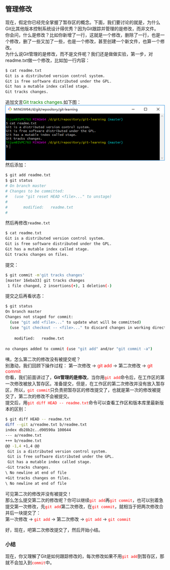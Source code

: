 ## 管理修改
现在，假定你已经完全掌握了暂存区的概念。下面，我们要讨论的就是，为什么Git比其他版本控制系统设计得优秀？因为Git跟踪并管理的是修改，而非文件。   
你会问，什么是修改？比如你新增了一行，这就是一个修改，删除了一行，也是一个修改，删了一些又加了一些，也是一个修改，甚至创建一个新文件，也算一个修改。   
为什么说Git管理的是修改，而不是文件呢？我们还是做做实验，第一步，对readme.txt做一个修改，比如加一行内容：
```bash
$ cat readme.txt
Git is a distributed version control system.
Git is free software distributed under the GPL.
Git has a mutable index called stage.
Git tracks changes.
```
追加文言<font color="green">Git tracks changes.</font>如下图：   
![readme.txt modified](images/modifyReadme-5.png)   
然后添加：
```bash
$ git add readme.txt
$ git status
# On branch master
# Changes to be committed:
#   (use "git reset HEAD <file>..." to unstage)
#
#       modified:   readme.txt
#
```
然后再修改`readme.txt`
```bash
$ cat readme.txt
Git is a distributed version control system.
Git is free software distributed under the GPL.
Git has a mutable index called stage.
Git tracks changes on files.
```
提交：
```bash
$ git commit -m'git tracks changes'
[master 16eba33] git tracks changes
 1 file changed, 2 insertions(+), 1 deletion(-)
```
提交之后再看状态：
```bash
$ git status
On branch master
Changes not staged for commit:
  (use "git add <file>..." to update what will be committed)
  (use "git checkout -- <file>..." to discard changes in working directory)

    modified:   readme.txt

no changes added to commit (use "git add" and/or "git commit -a")
```
咦，怎么第二次的修改没有被提交呢？   
别激动，我们回顾下操作过程：
第一次修改 → <font color="red">git add</font>  → 第二次修改  → <font color="red">git commit</font>   
你看，我们前面讲过了，**Git管理的是修改**，当你用<font color="red">`git add`</font>命令后，在工作区的第一次修改被放入暂存区。准备提交，但是，在工作区的第二次修改并没有放入暂存区，所以，<font color="red">`git commit`</font>只负责把暂存区的修改提交了，也就是第一次的修改被提交了，第二次的修改不会被提交。   
提交后，用<font color="red">`git diff HEAD -- readme.txt`</font>命令可以查看工作区和版本库里最新版本的区别：
```bash
$ git diff HEAD -- readme.txt
diff --git a/readme.txt b/readme.txt
index db28b2c..d90590a 100644
--- a/readme.txt
+++ b/readme.txt
@@ -1,4 +1,4 @@
 Git is a distributed version control system.
 Git is free software distributed under the GPL.
 Git has a mutable index called stage.
-Git tracks changes.
\ No newline at end of file
+Git tracks changes on files.
\ No newline at end of file
```
可见第二次的修改并没有被提交！   
那么怎么提交第二次的修改呢？你可以继续<font color="red">`git add`</font>再<font color="red">`git commit`</font>，也可以别着急提交第一次修改，先<font color="red">`git add`</font>第二次修改，在<font color="red">`git commit`</font>，就相当于把两次修改合并后一块提交了：   
第一次修改 → <font color="red">`git add`</font> → 第二次修改 → <font color="red">`git add`</font> → <font color="red">`git commit`</font>   

好，现在，吧第二次修改提交了，然后开始小结。

### 小结
现在，你又理解了Git是如何跟踪修改的，每次修改如果不用<font color="red">`git add`</font>到暂存区，那就不会加入到<font color="red">`commit`</font>中。